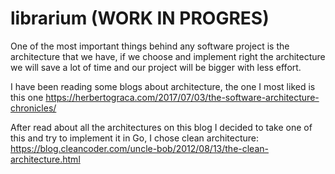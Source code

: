 # librarium (WORK IN PROGRES)

One of the most important things behind any software project is the architecture that we have, if we choose and implement right the architecture
we will save a lot of time and our project will be bigger with less effort.

I have been reading some blogs about architecture, the one I most liked is this one https://herbertograca.com/2017/07/03/the-software-architecture-chronicles/

After read about all the architectures on this blog I decided to take one of this and try to implement it in Go, I chose clean architecture: 
https://blog.cleancoder.com/uncle-bob/2012/08/13/the-clean-architecture.html

